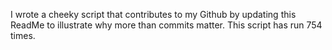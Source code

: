 I wrote a cheeky script that contributes to my Github by updating this ReadMe to illustrate why more than commits matter. This script has run 754 times.